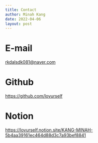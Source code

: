 ```yaml
---
title: Contact
author: Minah Kang
date: 2022-04-06
layout: post
---
```


# E-mail
rkdalsdk081@naver.com

# Github
https://github.com/lovurself

# Notion
https://lovurself.notion.site/KANG-MINAH-5b4aa39161ec464d88d3c7a93bef8841
